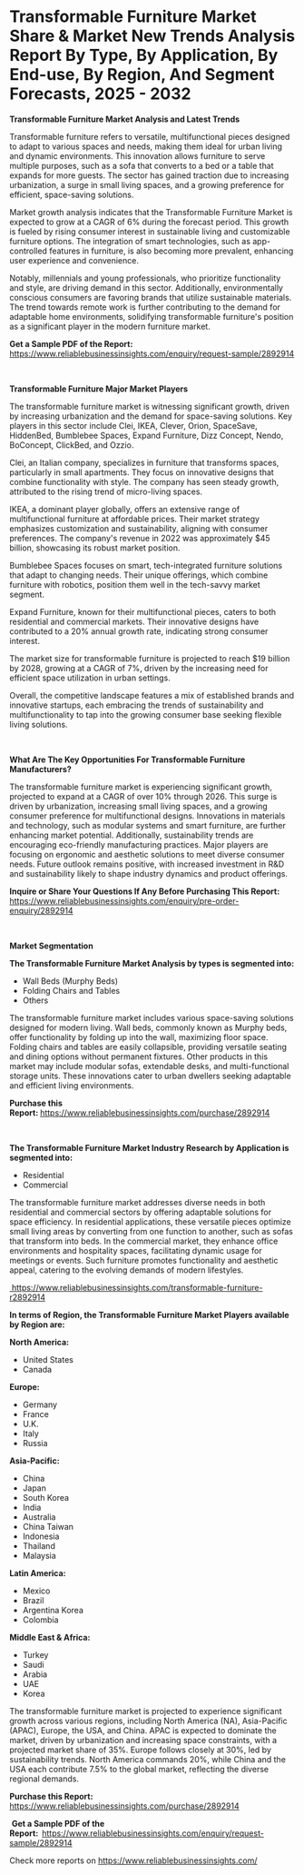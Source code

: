 <p><h1>Transformable Furniture Market Share & Market New Trends Analysis Report By Type, By Application, By End-use, By Region, And Segment Forecasts, 2025 - 2032</h1></p><p><strong>Transformable Furniture Market Analysis and Latest Trends</strong></p>
<p><p>Transformable furniture refers to versatile, multifunctional pieces designed to adapt to various spaces and needs, making them ideal for urban living and dynamic environments. This innovation allows furniture to serve multiple purposes, such as a sofa that converts to a bed or a table that expands for more guests. The sector has gained traction due to increasing urbanization, a surge in small living spaces, and a growing preference for efficient, space-saving solutions.</p><p>Market growth analysis indicates that the Transformable Furniture Market is expected to grow at a CAGR of 6% during the forecast period. This growth is fueled by rising consumer interest in sustainable living and customizable furniture options. The integration of smart technologies, such as app-controlled features in furniture, is also becoming more prevalent, enhancing user experience and convenience. </p><p>Notably, millennials and young professionals, who prioritize functionality and style, are driving demand in this sector. Additionally, environmentally conscious consumers are favoring brands that utilize sustainable materials. The trend towards remote work is further contributing to the demand for adaptable home environments, solidifying transformable furniture's position as a significant player in the modern furniture market.</p></p>
<p><strong>Get a Sample PDF of the Report:&nbsp;</strong> <a href="https://www.reliablebusinessinsights.com/enquiry/request-sample/2892914?utm_campaign=2534&utm_medium=2&utm_source=Github&utm_content=ia&utm_term=15032025&utm_id=transformable-furniture">https://www.reliablebusinessinsights.com/enquiry/request-sample/2892914</a></p>
<p>&nbsp;</p>
<p><strong>Transformable Furniture Major Market Players</strong></p>
<p><p>The transformable furniture market is witnessing significant growth, driven by increasing urbanization and the demand for space-saving solutions. Key players in this sector include Clei, IKEA, Clever, Orion, SpaceSave, HiddenBed, Bumblebee Spaces, Expand Furniture, Dizz Concept, Nendo, BoConcept, ClickBed, and Ozzio.</p><p>Clei, an Italian company, specializes in furniture that transforms spaces, particularly in small apartments. They focus on innovative designs that combine functionality with style. The company has seen steady growth, attributed to the rising trend of micro-living spaces. </p><p>IKEA, a dominant player globally, offers an extensive range of multifunctional furniture at affordable prices. Their market strategy emphasizes customization and sustainability, aligning with consumer preferences. The company's revenue in 2022 was approximately $45 billion, showcasing its robust market position.</p><p>Bumblebee Spaces focuses on smart, tech-integrated furniture solutions that adapt to changing needs. Their unique offerings, which combine furniture with robotics, position them well in the tech-savvy market segment.</p><p>Expand Furniture, known for their multifunctional pieces, caters to both residential and commercial markets. Their innovative designs have contributed to a 20% annual growth rate, indicating strong consumer interest.</p><p>The market size for transformable furniture is projected to reach $19 billion by 2028, growing at a CAGR of 7%, driven by the increasing need for efficient space utilization in urban settings.</p><p>Overall, the competitive landscape features a mix of established brands and innovative startups, each embracing the trends of sustainability and multifunctionality to tap into the growing consumer base seeking flexible living solutions.</p></p>
<p>&nbsp;</p>
<p><strong>What Are The Key Opportunities For Transformable Furniture Manufacturers?</strong></p>
<p><p>The transformable furniture market is experiencing significant growth, projected to expand at a CAGR of over 10% through 2026. This surge is driven by urbanization, increasing small living spaces, and a growing consumer preference for multifunctional designs. Innovations in materials and technology, such as modular systems and smart furniture, are further enhancing market potential. Additionally, sustainability trends are encouraging eco-friendly manufacturing practices. Major players are focusing on ergonomic and aesthetic solutions to meet diverse consumer needs. Future outlook remains positive, with increased investment in R&D and sustainability likely to shape industry dynamics and product offerings.</p></p>
<p><strong>Inquire or Share Your Questions If Any Before Purchasing This Report:</strong> <a href="https://www.reliablebusinessinsights.com/enquiry/pre-order-enquiry/2892914?utm_campaign=2534&utm_medium=2&utm_source=Github&utm_content=ia&utm_term=15032025&utm_id=transformable-furniture">https://www.reliablebusinessinsights.com/enquiry/pre-order-enquiry/2892914</a></p>
<p>&nbsp;</p>
<p><strong>Market Segmentation</strong></p>
<p><strong>The Transformable Furniture Market Analysis by types is segmented into:</strong></p>
<p><ul><li>Wall Beds (Murphy Beds)</li><li>Folding Chairs and Tables</li><li>Others</li></ul></p>
<p><p>The transformable furniture market includes various space-saving solutions designed for modern living. Wall beds, commonly known as Murphy beds, offer functionality by folding up into the wall, maximizing floor space. Folding chairs and tables are easily collapsible, providing versatile seating and dining options without permanent fixtures. Other products in this market may include modular sofas, extendable desks, and multi-functional storage units. These innovations cater to urban dwellers seeking adaptable and efficient living environments.</p></p>
<p><strong>Purchase this Report:&nbsp;</strong><a href="https://www.reliablebusinessinsights.com/purchase/2892914?utm_campaign=2534&utm_medium=2&utm_source=Github&utm_content=ia&utm_term=15032025&utm_id=transformable-furniture">https://www.reliablebusinessinsights.com/purchase/2892914</a></p>
<p>&nbsp;</p>
<p><strong>The Transformable Furniture Market Industry Research by Application is segmented into:</strong></p>
<p><ul><li>Residential</li><li>Commercial</li></ul></p>
<p><p>The transformable furniture market addresses diverse needs in both residential and commercial sectors by offering adaptable solutions for space efficiency. In residential applications, these versatile pieces optimize small living areas by converting from one function to another, such as sofas that transform into beds. In the commercial market, they enhance office environments and hospitality spaces, facilitating dynamic usage for meetings or events. Such furniture promotes functionality and aesthetic appeal, catering to the evolving demands of modern lifestyles.</p></p>
<p><a href="https://www.reliablebusinessinsights.com/transformable-furniture-r2892914?utm_campaign=2534&utm_medium=2&utm_source=Github&utm_content=ia&utm_term=15032025&utm_id=transformable-furniture">&nbsp;https://www.reliablebusinessinsights.com/transformable-furniture-r2892914</a></p>
<p><strong>In terms of Region, the Transformable Furniture Market Players available by Region are:</strong></p>
<p>
    <p> <strong> North America: </strong>
        <ul>
            <li>United States</li>
            <li>Canada</li>
        </ul>
        </p> 
    <p> <strong> Europe: </strong>
        <ul>
            <li>Germany</li>
            <li>France</li>
            <li>U.K.</li>
            <li>Italy</li>
            <li>Russia</li>
        </ul>
        </p> 
    <p> <strong> Asia-Pacific: </strong>
        <ul>
            <li>China</li>
            <li>Japan</li>
            <li>South Korea</li>
            <li>India</li>
            <li>Australia</li>
            <li>China Taiwan</li>
            <li>Indonesia</li>
            <li>Thailand</li>
            <li>Malaysia</li>
        </ul>
        </p> 
    <p> <strong> Latin America: </strong>
        <ul>
            <li>Mexico</li>
            <li>Brazil</li>
            <li>Argentina Korea</li>
            <li>Colombia</li>
        </ul>
        </p> 
    <p> <strong> Middle East & Africa: </strong>
        <ul>
            <li>Turkey</li>
            <li>Saudi</li>
            <li>Arabia</li>
            <li>UAE</li>
            <li>Korea</li>
        </ul>
    </p>
    </p>
<p><p>The transformable furniture market is projected to experience significant growth across various regions, including North America (NA), Asia-Pacific (APAC), Europe, the USA, and China. APAC is expected to dominate the market, driven by urbanization and increasing space constraints, with a projected market share of 35%. Europe follows closely at 30%, led by sustainability trends. North America commands 20%, while China and the USA each contribute 7.5% to the global market, reflecting the diverse regional demands.</p></p>
<p><strong>Purchase this Report: </strong><a href="https://www.reliablebusinessinsights.com/purchase/2892914?utm_campaign=2534&utm_medium=2&utm_source=Github&utm_content=ia&utm_term=15032025&utm_id=transformable-furniture">https://www.reliablebusinessinsights.com/purchase/2892914</a></p>
<p>&nbsp;<strong>Get a Sample PDF of the Report:&nbsp;&nbsp;</strong><a href="https://www.reliablebusinessinsights.com/enquiry/request-sample/2892914?utm_campaign=2534&utm_medium=2&utm_source=Github&utm_content=ia&utm_term=15032025&utm_id=transformable-furniture">https://www.reliablebusinessinsights.com/enquiry/request-sample/2892914</a></p>
<p><strong></strong></p>
<p>Check more reports on <a href="https://www.reliablebusinessinsights.com/?utm_campaign=2534&utm_medium=2&utm_source=Github&utm_content=ia&utm_term=15032025&utm_id=transformable-furniture">https://www.reliablebusinessinsights.com/</a></p>